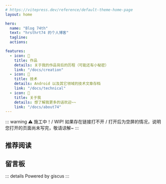 ```yaml
---
# https://vitepress.dev/reference/default-theme-home-page
layout: home

hero:
  name: "Blog 74th"
  text: "hrsthrt74 的个人博客"
  tagline: 
  actions:

features:
  - icon: 👀
    title: 作品
    details: 关于我的作品背后的历程（可能还有小秘密）
    link: "/docs/creation"
  - icon: 🧐
    title: 技术
    details: Android 以及其它领域的技术文章存档
    link: "/docs/technical"
  - icon: 🤗
    title: 关于我
    details: 想了解我更多的话欢迎~~
    link: "/docs/about74"
---
```


::: warning ⚠️ 施工中！/ WIP!
如果存在链接打不开 / 打开后为空屏的情况，说明您打开的页面尚未写完，敬请谅解~
:::

## 推荐阅读

<div class="article-cards-container">
  <ArticleCard
    image="https://raw.githubusercontent.com/hrsthrt74/WF2-for-astrobox/refs/heads/main/cover.png"
    link="/docs/creation/watchface/WF2"
    title="表盘 WF2"
    description="为啥右边的进度条只留一半"
  />
  <ArticleCard
    image="https://raw.githubusercontent.com/hrsthrt74/banDS-for-astrobox/refs/heads/main/cover.png"
    link="/docs/creation/watchface/banDS"
    title="表盘 banDS"
    description="为了还原感觉很 NB 的 NDS UI 而做的表盘"
  />
  <ArticleCard
    image="https://raw.githubusercontent.com/hrsthrt74/authRD-for-astrobox/refs/heads/main/cover.png"
    link="/docs/creation/watchface/authRD"
    title="表盘 authRD"
    description="腕上的赛博通行证 be like"
  />
  <ArticleCard
    image="/index_recommendations/more.svg"
    link="/docs/creation/watchface/"
    title="更多文章"
    description="施工中，点击跳转到表盘设计历程列表"
  />
</div>

## 留言板
::: details Powered by giscus
<Giscus />
:::